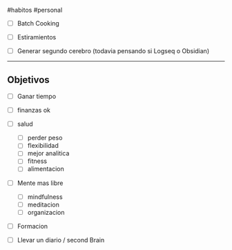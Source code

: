 #habitos #personal


- [ ] Batch Cooking
- [ ] Estiramientos
- [ ] Generar segundo cerebro (todavia pensando si Logseq o Obsidian)


-------------

## Objetivos

- [ ] Ganar tiempo
- [ ] finanzas ok
- [ ] salud
	- [ ] perder peso
	- [ ] flexibilidad
	- [ ] mejor analitica
	- [ ] fitness
	- [ ] alimentacion
- [ ] Mente mas libre
	- [ ] mindfulness
	- [ ] meditacion
	- [ ] organizacion 
- [ ] Formacion
- [ ] Llevar un diario / second Brain


